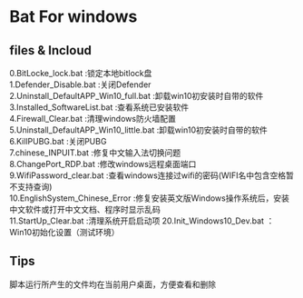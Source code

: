# Bat For windows

## files & Incloud

0.BitLocke_lock.bat :锁定本地bitlock盘  
1.Defender_Disable.bat :关闭Defender   
2.Uninstall_DefaultAPP_Win10_full.bat :卸载win10初安装时自带的软件   
3.Installed_SoftwareList.bat :查看系统已安装软件   
4.Firewall_Clear.bat :清理windows防火墙配置   
5.Uninstall_DefaultAPP_Win10_little.bat :卸载win10初安装时自带的软件  
6.KillPUBG.bat :关闭PUBG   
7.chinese_INPUIT.bat :修复中文输入法切换问题  
8.ChangePort_RDP.bat :修改windows远程桌面端口  
9.WifiPassword_clear.bat :查看windows连接过wifi的密码(WIFI名中包含空格暂不支持查询)  
10.EnglishSystem_Chinese_Error :修复安装英文版Windows操作系统后，安装中文软件或打开中文文档、程序时显示乱码  
11.StartUp_Clear.bat :清理系统开启启动项
20.Init_Windows10_Dev.bat ：Win10初始化设置（测试环境）

## Tips
脚本运行所产生的文件均在当前用户桌面，方便查看和删除
